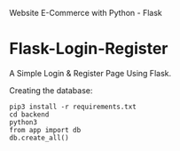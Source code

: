 Website E-Commerce with Python - Flask

# Flask-Login-Register
A Simple Login &amp; Register Page Using Flask.

Creating the database:
```
pip3 install -r requirements.txt
cd backend
python3
from app import db
db.create_all()
```
